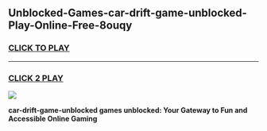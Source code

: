 
## Unblocked-Games-car-drift-game-unblocked-Play-Online-Free-8ouqy
<h3>
<a href="https://premium76.site?title=car-drift-game-unblocked&ref=26A">CLICK TO PLAY</a></h3>
<hr>

<h3>
<a href="https://premium76.site?title=car-drift-game-unblocked&ref=26A">CLICK 2 PLAY</a>
  
</h3>

<a href="https://premium76.site?title=car-drift-game-unblocked&ref=26A"><img src="https://clearcache.store/games.png"></a>


**car-drift-game-unblocked games unblocked: Your Gateway to Fun and Accessible Online Gaming**
